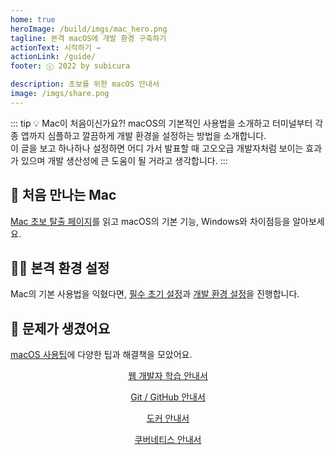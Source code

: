 ```yaml
---
home: true
heroImage: /build/imgs/mac_hero.png
tagline: 본격 macOS에 개발 환경 구축하기
actionText: 시작하기 →
actionLink: /guide/
footer: ⓒ 2022 by subicura

description: 초보를 위한 macOS 안내서
image: /imgs/share.png
---
```


::: tip 💡 Mac이 처음이신가요?!
macOS의 기본적인 사용법을 소개하고 터미널부터 각종 앱까지 심플하고 깔끔하게 개발 환경을 설정하는 방법을 소개합니다.  
이 글을 보고 하나하나 설정하면 어디 가서 발표할 때 고오오급 개발자처럼 보이는 효과가 있으며 개발 생산성에 큰 도움이 될 거라고 생각합니다.
:::

<div class="features">
  <div class="feature">
    <h2>👶 처음 만나는 Mac</h2>
    <p>
      <p><a href="./guide">Mac 초보 탈출 페이지</a>를 읽고 macOS의 기본 기능, Windows와 차이점등을 알아보세요.</p>
    </p>
  </div>
  <div class="feature">
    <h2>🧑‍💻 본격 환경 설정</h2>
    <p>
      Mac의 기본 사용법을 익혔다면, <a href="./setup">필수 초기 설정</a>과 <a href="./dev">개발 환경 설정</a>을 진행합니다.
    </p>
  </div>
  <div class="feature">
    <h2>🚀 문제가 생겼어요</h2>
    <p>
      <a href="/mac/tip">macOS 사용팁</a>에 다양한 팁과 해결책을 모았어요.
    </p>
  </div>
</div>

<div class="features features-4" style="align-items: center">
  <div class="feature" style="text-align: center">
    <a href="https://subicura.com/2021/06/27/study-guide.html?utm_source=subicura.com&utm_medium=referral&utm_campaign=mac">
      <custom-image src="/imgs/web_hero.png" />
      <p style="margin-top: 0">웹 개발자 학습 안내서</p>
    </a>
  </div>
  <div class="feature" style="text-align: center">
    <a href="https://subicura.com/git/?utm_source=subicura.com&utm_medium=referral&utm_campaign=mac">
      <custom-image src="/imgs/git_hero.png" />
      <p style="margin-top: 0">Git / GitHub 안내서</p>
    </a>
  </div>
  <div class="feature" style="text-align: center">
    <a href="https://subicura.com/2017/01/19/docker-guide-for-beginners-1.html?utm_source=subicura.com&utm_medium=referral&utm_campaign=mac">
      <custom-image src="/imgs/docker_hero.png" />
      <p style="margin-top: 0">도커 안내서</p>
    </a>
  </div>
  <div class="feature" style="text-align: center">
    <a href="https://subicura.com/k8s/?utm_source=subicura.com&utm_medium=referral&utm_campaign=mac">
      <custom-image src="/imgs/k8s_hero.png" />
      <p style="margin-top: 0">쿠버네티스 안내서</p>
    </a>
  </div>
</div>
